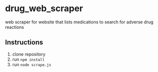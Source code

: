# drug_web_scraper
web scraper for website that lists medications to search for adverse drug reactions

## Instructions
1. clone repository
2. run `npm install`
3. run `node scrape.js`
